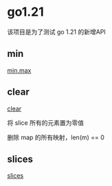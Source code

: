 # go1.21





该项目是为了测试 go 1.21 的新增API







## min

[min,max](https://tip.golang.org/ref/spec#Min_and_max)









## clear

[clear](https://tip.golang.org/ref/spec#Clear)



将 slice 所有的元素置为零值

删除 map 的所有映射，len(m) == 0







## slices

[slices](https://pkg.go.dev/slices@master)
